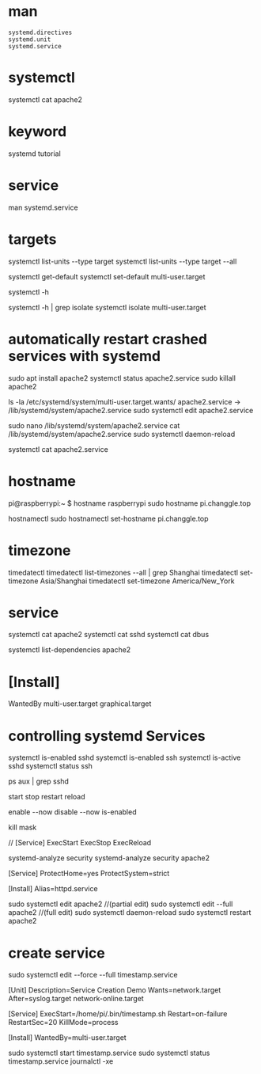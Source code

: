 # man
    systemd.directives
    systemd.unit
    systemd.service

# systemctl
systemctl cat apache2

# keyword
systemd tutorial

# service
man systemd.service


# targets
systemctl list-units --type target
systemctl list-units --type target --all

systemctl get-default
systemctl set-default multi-user.target

systemctl -h

systemctl -h | grep isolate
systemctl isolate multi-user.target

# automatically restart crashed services with systemd
sudo apt install apache2
systemctl status apache2.service
sudo killall apache2

ls -la /etc/systemd/system/multi-user.target.wants/
apache2.service -> /lib/systemd/system/apache2.service
sudo systemctl edit apache2.service

sudo nano /lib/systemd/system/apache2.service
cat /lib/systemd/system/apache2.service
sudo systemctl daemon-reload

systemctl cat apache2.service



# hostname
pi@raspberrypi:~ $ hostname
raspberrypi
sudo hostname pi.changgle.top

hostnamectl
sudo hostnamectl set-hostname pi.changgle.top

# timezone
timedatectl
timedatectl list-timezones --all | grep Shanghai
timedatectl set-timezone  Asia/Shanghai
timedatectl set-timezone America/New_York


# service
systemctl cat apache2
systemctl cat sshd
systemctl cat dbus

systemctl list-dependencies apache2



# [Install]
WantedBy
    multi-user.target
    graphical.target


# controlling systemd Services
systemctl is-enabled sshd
systemctl is-enabled ssh
systemctl is-active sshd
systemctl status ssh

ps aux | grep sshd

start
stop
restart
reload

enable  --now
disable --now
is-enabled

kill
mask



// [Service]
ExecStart
ExecStop
ExecReload





systemd-analyze security
systemd-analyze security  apache2

[Service]
ProtectHome=yes
ProtectSystem=strict

[Install]
Alias=httpd.service

sudo systemctl edit apache2     //(partial edit)
sudo systemctl edit --full apache2  //(full edit)
sudo systemctl daemon-reload
sudo systemctl restart apache2



# create service
sudo systemctl edit --force --full timestamp.service

[Unit]
Description=Service Creation Demo
Wants=network.target
After=syslog.target network-online.target

[Service]
ExecStart=/home/pi/.bin/timestamp.sh
Restart=on-failure
RestartSec=20
KillMode=process

[Install]
WantedBy=multi-user.target


sudo systemctl start timestamp.service
sudo systemctl status timestamp.service
journalctl -xe
